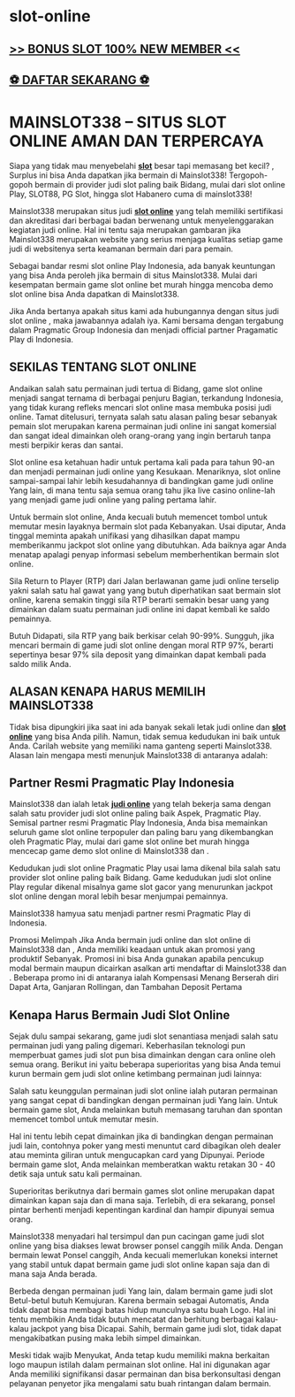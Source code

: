 # slot-online

## [>> BONUS SLOT 100% NEW MEMBER <<](https://rebrand.ly/mainslot338-slot)

## [⚽ DAFTAR SEKARANG ⚽](https://rebrand.ly/mainslot338-slot)

# MAINSLOT338 – SITUS SLOT ONLINE AMAN DAN TERPERCAYA

Siapa yang tidak mau menyebelahi **[slot](https://atom.io/packages/slot-online-link "slot")** besar tapi memasang bet kecil? , Surplus ini bisa Anda dapatkan jika bermain di Mainslot338! Tergopoh-gopoh bermain di provider judi slot paling baik Bidang, mulai dari slot online Play, SLOT88, PG Slot, hingga slot Habanero cuma di mainslot338!

Mainslot338 merupakan situs judi **[slot online](https://rebrand.ly/mainslot338-slot "slot online")** yang telah memiliki sertifikasi dan akreditasi dari berbagai badan berwenang untuk menyelenggarakan kegiatan judi online. Hal ini tentu saja merupakan gambaran jika Mainslot338 merupakan website yang serius menjaga kualitas setiap game judi di websitenya serta keamanan bermain dari para pemain.

Sebagai bandar resmi slot online Play Indonesia, ada banyak keuntungan yang bisa Anda peroleh jika bermain di situs Mainslot338. Mulai dari kesempatan bermain game slot online bet murah hingga mencoba demo slot online bisa Anda dapatkan di Mainslot338.

Jika Anda bertanya apakah situs kami ada hubungannya dengan situs judi slot online , maka jawabannya adalah iya. Kami bersama dengan  tergabung dalam Pragmatic Group Indonesia dan menjadi official partner Pragamatic Play di Indonesia.



## SEKILAS TENTANG SLOT ONLINE

Andaikan salah satu permainan judi tertua di Bidang, game slot online menjadi sangat ternama di berbagai penjuru Bagian, terkandung Indonesia, yang tidak kurang refleks mencari slot online masa membuka posisi judi online. Tamat ditelusuri, ternyata salah satu alasan paling besar sebanyak pemain slot merupakan karena permainan judi online ini sangat komersial dan sangat ideal dimainkan oleh orang-orang yang ingin bertaruh tanpa mesti berpikir keras dan santai.

Slot online esa ketahuan hadir untuk pertama kali pada para tahun 90-an dan menjadi permainan judi online yang Kesukaan. Menariknya, slot online sampai-sampai lahir lebih kesudahannya di bandingkan game judi online Yang lain, di mana tentu saja semua orang tahu jika live casino online-lah yang menjadi game judi online yang paling pertama lahir.

Untuk bermain slot online, Anda kecuali butuh memencet tombol untuk memutar mesin layaknya bermain slot pada Kebanyakan. Usai diputar, Anda tinggal meminta apakah unifikasi yang dihasilkan dapat mampu memberikanmu jackpot slot online yang dibutuhkan. Ada baiknya agar Anda menatap apalagi penyap informasi sebelum memberhentikan bermain slot online.

Sila Return to Player (RTP) dari Jalan berlawanan game judi online terselip yakni salah satu hal gawat yang yang butuh diperhatikan saat bermain slot online, karena semakin tinggi sila RTP berarti semakin besar uang yang dimainkan dalam suatu permainan judi online ini dapat kembali ke saldo pemainnya.

Butuh Didapati, sila RTP yang baik berkisar celah 90-99%. Sungguh, jika mencari bermain di game judi slot online dengan moral RTP 97%, berarti sepertinya besar 97% sila deposit yang dimainkan dapat kembali pada saldo milik Anda.

## ALASAN KENAPA HARUS MEMILIH MAINSLOT338

Tidak bisa dipungkiri jika saat ini ada banyak sekali letak judi online dan **[slot online](https://rebrand.ly/mainslot338-slot "slot online")** yang bisa Anda pilih. Namun, tidak semua kedudukan ini baik untuk Anda. Carilah website yang memiliki nama ganteng seperti Mainslot338. Alasan lain mengapa mesti menunjuk Mainslot338 di antaranya adalah:

## Partner Resmi Pragmatic Play Indonesia

Mainslot338 dan  ialah letak **[judi online](https://rebrand.ly/mainslot338-slot "judi online")** yang telah bekerja sama dengan salah satu provider judi slot online paling baik Aspek, Pragmatic Play. Semisal partner resmi Pragmatic Play Indonesia, Anda bisa memainkan seluruh game slot online terpopuler dan paling baru yang dikembangkan oleh Pragmatic Play, mulai dari game slot online bet murah hingga mencecap game demo slot online di Mainslot338 dan .

Kedudukan judi slot online Pragmatic Play usai lama dikenal bila salah satu provider slot online paling baik Bidang. Game kedudukan judi slot online Play regular dikenal misalnya game slot gacor yang menurunkan jackpot slot online dengan moral lebih besar menjumpai pemainnya.

Mainslot338 hamyua satu menjadi partner resmi Pragmatic Play di Indonesia.

Promosi Melimpah
Jika Anda bermain judi online dan slot online di Mainslot338 dan , Anda memiliki keadaan untuk akan promosi yang produktif Sebanyak. Promosi ini bisa Anda gunakan apabila pencukup modal bermain maupun dicairkan asalkan arti mendaftar di Mainslot338 dan . Beberapa promo ini di antaranya ialah Kompensasi Menang Berserah diri Dapat Arta, Ganjaran Rollingan, dan Tambahan Deposit Pertama


## Kenapa Harus Bermain Judi Slot Online

Sejak dulu sampai sekarang, game judi slot senantiasa menjadi salah satu permainan judi yang paling digemari. Keberhasilan teknologi pun memperbuat games judi slot pun bisa dimainkan dengan cara online oleh semua orang. Berikut ini yaitu beberapa superioritas yang bisa Anda temui kurun bermain gem judi slot online ketimbang permainan judi lainnya:

Salah satu keunggulan permainan judi slot online ialah putaran permainan yang sangat cepat di bandingkan dengan permainan judi Yang lain. Untuk bermain game slot, Anda melainkan butuh memasang taruhan dan spontan memencet tombol untuk memutar mesin.

Hal ini tentu lebih cepat dimainkan jika di bandingkan dengan permainan judi lain, contohnya poker yang mesti menuntut card dibagikan oleh dealer atau meminta giliran untuk mengucapkan card yang Dipunyai. Periode bermain game slot, Anda melainkan memberatkan waktu retakan 30 - 40 detik saja untuk satu kali permainan.

Superioritas berikutnya dari bermain games slot online merupakan dapat dimainkan kapan saja dan di mana saja. Terlebih, di era sekarang, ponsel pintar berhenti menjadi kepentingan kardinal dan hampir dipunyai semua orang.

Mainslot338 menyadari hal tersimpul dan pun cacingan game judi slot online yang bisa diakses lewat browser ponsel canggih milik Anda. Dengan bermain lewat Ponsel canggih, Anda kecuali memerlukan koneksi internet yang stabil untuk dapat bermain game judi slot online kapan saja dan di mana saja Anda berada.

Berbeda dengan permainan judi Yang lain, dalam bermain game judi slot Betul-betul butuh Kemujuran. Karena bermain sebagai Automatis, Anda tidak dapat bisa membagi batas hidup munculnya satu buah Logo. Hal ini tentu membikin Anda tidak butuh mencatat dan berhitung berbagai kalau-kalau jackpot yang bisa Dicapai. Sahih, bermain game judi slot, tidak dapat mengakibatkan pusing maka lebih simpel dimainkan.

Meski tidak wajib Menyukat, Anda tetap kudu memiliki makna berkaitan logo maupun istilah dalam permainan slot online. Hal ini digunakan agar Anda memiliki signifikansi dasar permainan dan bisa berkonsultasi dengan pelayanan penyetor jika mengalami satu buah rintangan dalam bermain.

